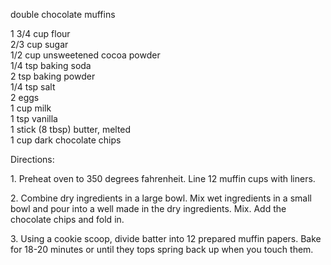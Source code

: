 double chocolate muffins

1 3/4 cup flour  
2/3 cup sugar  
1/2 cup unsweetened cocoa powder  
1/4 tsp baking soda  
2 tsp baking powder  
1/4 tsp salt  
2 eggs  
1 cup milk  
1 tsp vanilla  
1 stick (8 tbsp) butter, melted  
1 cup dark chocolate chips  
  
Directions:  
  
1\. Preheat oven to 350 degrees fahrenheit. Line 12 muffin cups with liners.  
  
2\. Combine dry ingredients in a large bowl. Mix wet ingredients in a small bowl and pour into a well made in the dry ingredients. Mix. Add the chocolate chips and fold in.  
  
3\. Using a cookie scoop, divide batter into 12 prepared muffin papers. Bake for 18-20 minutes or until they tops spring back up when you touch them.  
    